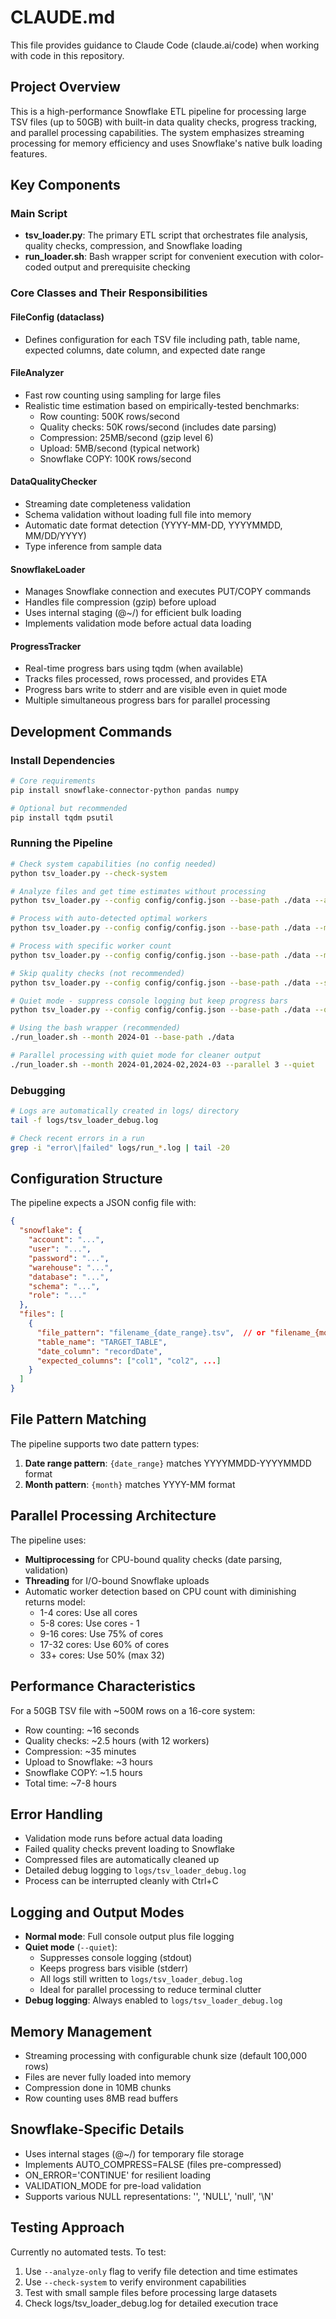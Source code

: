 # CLAUDE.md

This file provides guidance to Claude Code (claude.ai/code) when working with code in this repository.

## Project Overview

This is a high-performance Snowflake ETL pipeline for processing large TSV files (up to 50GB) with built-in data quality checks, progress tracking, and parallel processing capabilities. The system emphasizes streaming processing for memory efficiency and uses Snowflake's native bulk loading features.

## Key Components

### Main Script
- **tsv_loader.py**: The primary ETL script that orchestrates file analysis, quality checks, compression, and Snowflake loading
- **run_loader.sh**: Bash wrapper script for convenient execution with color-coded output and prerequisite checking

### Core Classes and Their Responsibilities

#### FileConfig (dataclass)
- Defines configuration for each TSV file including path, table name, expected columns, date column, and expected date range

#### FileAnalyzer
- Fast row counting using sampling for large files
- Realistic time estimation based on empirically-tested benchmarks:
  - Row counting: 500K rows/second
  - Quality checks: 50K rows/second (includes date parsing)
  - Compression: 25MB/second (gzip level 6)
  - Upload: 5MB/second (typical network)
  - Snowflake COPY: 100K rows/second

#### DataQualityChecker
- Streaming date completeness validation
- Schema validation without loading full file into memory
- Automatic date format detection (YYYY-MM-DD, YYYYMMDD, MM/DD/YYYY)
- Type inference from sample data

#### SnowflakeLoader
- Manages Snowflake connection and executes PUT/COPY commands
- Handles file compression (gzip) before upload
- Uses internal staging (@~/) for efficient bulk loading
- Implements validation mode before actual data loading

#### ProgressTracker
- Real-time progress bars using tqdm (when available)
- Tracks files processed, rows processed, and provides ETA
- Progress bars write to stderr and are visible even in quiet mode
- Multiple simultaneous progress bars for parallel processing

## Development Commands

### Install Dependencies
```bash
# Core requirements
pip install snowflake-connector-python pandas numpy

# Optional but recommended
pip install tqdm psutil
```

### Running the Pipeline

```bash
# Check system capabilities (no config needed)
python tsv_loader.py --check-system

# Analyze files and get time estimates without processing
python tsv_loader.py --config config/config.json --base-path ./data --analyze-only

# Process with auto-detected optimal workers
python tsv_loader.py --config config/config.json --base-path ./data --month 2024-01

# Process with specific worker count
python tsv_loader.py --config config/config.json --base-path ./data --max-workers 8

# Skip quality checks (not recommended)
python tsv_loader.py --config config/config.json --base-path ./data --skip-qc

# Quiet mode - suppress console logging but keep progress bars
python tsv_loader.py --config config/config.json --base-path ./data --quiet

# Using the bash wrapper (recommended)
./run_loader.sh --month 2024-01 --base-path ./data

# Parallel processing with quiet mode for cleaner output
./run_loader.sh --month 2024-01,2024-02,2024-03 --parallel 3 --quiet
```

### Debugging
```bash
# Logs are automatically created in logs/ directory
tail -f logs/tsv_loader_debug.log

# Check recent errors in a run
grep -i "error\|failed" logs/run_*.log | tail -20
```

## Configuration Structure

The pipeline expects a JSON config file with:
```json
{
  "snowflake": {
    "account": "...",
    "user": "...",
    "password": "...",
    "warehouse": "...",
    "database": "...",
    "schema": "...",
    "role": "..."
  },
  "files": [
    {
      "file_pattern": "filename_{date_range}.tsv",  // or "filename_{month}.tsv"
      "table_name": "TARGET_TABLE",
      "date_column": "recordDate",
      "expected_columns": ["col1", "col2", ...]
    }
  ]
}
```

## File Pattern Matching

The pipeline supports two date pattern types:
1. **Date range pattern**: `{date_range}` matches YYYYMMDD-YYYYMMDD format
2. **Month pattern**: `{month}` matches YYYY-MM format

## Parallel Processing Architecture

The pipeline uses:
- **Multiprocessing** for CPU-bound quality checks (date parsing, validation)
- **Threading** for I/O-bound Snowflake uploads
- Automatic worker detection based on CPU count with diminishing returns model:
  - 1-4 cores: Use all cores
  - 5-8 cores: Use cores - 1
  - 9-16 cores: Use 75% of cores
  - 17-32 cores: Use 60% of cores
  - 33+ cores: Use 50% (max 32)

## Performance Characteristics

For a 50GB TSV file with ~500M rows on a 16-core system:
- Row counting: ~16 seconds
- Quality checks: ~2.5 hours (with 12 workers)
- Compression: ~35 minutes
- Upload to Snowflake: ~3 hours
- Snowflake COPY: ~1.5 hours
- Total time: ~7-8 hours

## Error Handling

- Validation mode runs before actual data loading
- Failed quality checks prevent loading to Snowflake
- Compressed files are automatically cleaned up
- Detailed debug logging to `logs/tsv_loader_debug.log`
- Process can be interrupted cleanly with Ctrl+C

## Logging and Output Modes

- **Normal mode**: Full console output plus file logging
- **Quiet mode** (`--quiet`): 
  - Suppresses console logging (stdout)
  - Keeps progress bars visible (stderr)
  - All logs still written to `logs/tsv_loader_debug.log`
  - Ideal for parallel processing to reduce terminal clutter
- **Debug logging**: Always enabled to `logs/tsv_loader_debug.log`

## Memory Management

- Streaming processing with configurable chunk size (default 100,000 rows)
- Files are never fully loaded into memory
- Compression done in 10MB chunks
- Row counting uses 8MB read buffers

## Snowflake-Specific Details

- Uses internal stages (@~/) for temporary file storage
- Implements AUTO_COMPRESS=FALSE (files pre-compressed)
- ON_ERROR='CONTINUE' for resilient loading
- VALIDATION_MODE for pre-load validation
- Supports various NULL representations: '', 'NULL', 'null', '\\N'

## Testing Approach

Currently no automated tests. To test:
1. Use `--analyze-only` flag to verify file detection and time estimates
2. Use `--check-system` to verify environment capabilities
3. Test with small sample files before processing large datasets
4. Check logs/tsv_loader_debug.log for detailed execution trace